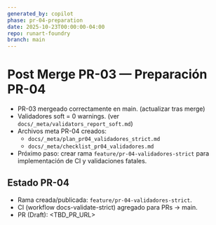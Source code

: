 ```yaml
---
generated_by: copilot
phase: pr-04-preparation
date: 2025-10-23T00:00:00-04:00
repo: runart-foundry
branch: main
---
```


# Post Merge PR-03 — Preparación PR-04

- PR-03 mergeado correctamente en main. (actualizar tras merge)
- Validadores soft = 0 warnings. (ver `docs/_meta/validators_report_soft.md`)
- Archivos meta PR-04 creados:
  - `docs/_meta/plan_pr04_validadores_strict.md`
  - `docs/_meta/checklist_pr04_validadores.md`
- Próximo paso: crear rama `feature/pr-04-validadores-strict` para implementación de CI y validaciones fatales.

## Estado PR-04
- Rama creada/publicada: `feature/pr-04-validadores-strict`.
- CI (workflow docs-validate-strict) agregado para PRs → main.
- PR (Draft): <TBD_PR_URL>
